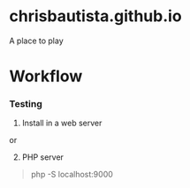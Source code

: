 chrisbautista.github.io
=======================

A place to play

# Workflow

### Testing 
1) Install in a web server

or

2) PHP server
> php -S localhost:9000

